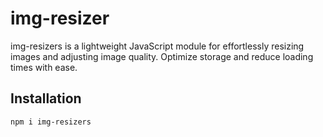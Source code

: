 # img-resizer

img-resizers is a lightweight JavaScript module for effortlessly resizing images and adjusting image quality. Optimize storage and reduce loading times with ease.

## Installation

```bash
npm i img-resizers
